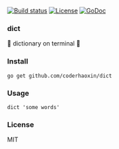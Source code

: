 
[![Build status][travis-img]][travis-url]
[![License][license-img]][license-url]
[![GoDoc][doc-img]][doc-url]

### dict

:beers: dictionary on terminal :gun:

### Install

```
go get github.com/coderhaoxin/dict
```

### Usage

```
dict 'some words'
```

### License
MIT

[travis-img]: https://img.shields.io/travis/coderhaoxin/dict.svg?style=flat-square
[travis-url]: https://travis-ci.org/coderhaoxin/dict
[license-img]: http://img.shields.io/badge/license-MIT-green.svg?style=flat-square
[license-url]: http://opensource.org/licenses/MIT
[doc-img]: http://img.shields.io/badge/GoDoc-reference-blue.svg?style=flat-square
[doc-url]: http://godoc.org/github.com/coderhaoxin/dict
